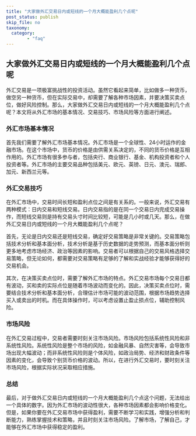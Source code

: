 ```yaml
---
title: "大家做外汇交易日内或短线的一个月大概能盈利几个点呢"
post_status: publish
skip_file: no
taxonomy:
  category:
        - "faq"
---
```


## 大家做外汇交易日内或短线的一个月大概能盈利几个点呢

外汇交易是一项极富挑战性的投资活动。虽然它看起来简单，比如做多一种货币，做空另一种货币，但在实际交易中，却需要了解各种市场因素，并要决策买卖点位，做好风险控制。那么，大家做外汇交易日内或短线的一个月大概能盈利几个点呢？本文将从外汇市场的基本情况、交易技巧、市场风险等方面进行阐述。

### 外汇市场基本情况

首先我们需要了解外汇市场基本情况。外汇市场是一个全球性、24小时运作的金融市场。在这个市场中，货币的价格是由供需关系决定的，不同的货币价格是互相作用的。外汇市场有很多参与者，包括央行、商业银行、基金、机构投资者和个人投资者等。外汇市场的主要交易品种包括美元、欧元、英镑、日元、澳元、瑞郎、加元、新西兰元等。

### 外汇交易技巧

在外汇市场中，交易时间长短和盈利点位之间是有关系的。一般来说，外汇交易有两种模式：日内交易和短线交易。日内交易指的是在同一个交易日内完成交易操作，而短线交易则是持有交易头寸时间比较短，可能是几小时或几天。那么，在做外汇交易日内或短线的一个月大概能盈利几个点呢？

首先，无论是日内交易还是短线交易，确定好交易策略是非常关键的。交易策略包括技术分析和基本面分析，技术分析是基于历史数据的走势预测，而基本面分析则更多地考虑市场经济、政治等因素的影响。交易者可以根据自己的交易风格选择交易策略，但无论如何，都需要对交易策略有足够的了解和实战经验才能够获得好的交易机会。

其次，在决策买卖点位时，需要了解外汇市场的特点。外汇交易市场每个交易日都有波动，买和卖的实际点位是随着市场波动而变化的。因此，决策买卖点位时，需要结合技术分析和基本面分析，合理估计市场可能的波动范围，根据市场趋势选择买入或卖出的时机。而在具体操作时，可以考虑设置止盈止损点位，辅助控制风险。

### 市场风险

在外汇交易过程中，交易者需要时刻关注市场风险。市场风险包括系统性风险和非系统性风险。系统性风险是整个市场的风险，如金融风暴、自然灾害等，会导致市场出现大幅波动；而非系统性风险则是个体风险，如政治局势、经济和财政条件等因素的变化，会导致个别货币价格的波动。所以，在进行外汇交易时，要时刻关注市场风险，根据实际状况采取相应措施。

### 总结

最后，对于做外汇交易日内或短线的一个月大概能盈利几个点这个问题，无法给出一个具体的数字。因为外汇市场的波动性很大，各种市场因素都会影响价格变化。但是，如果你要在外汇交易市场中获得盈利，需要不断学习和实践，增强分析和判断能力，熟练掌握技术和策略，并且时刻关注市场风险。了解市场，了解自己，才能够在外汇市场中获得稳定的盈利。
